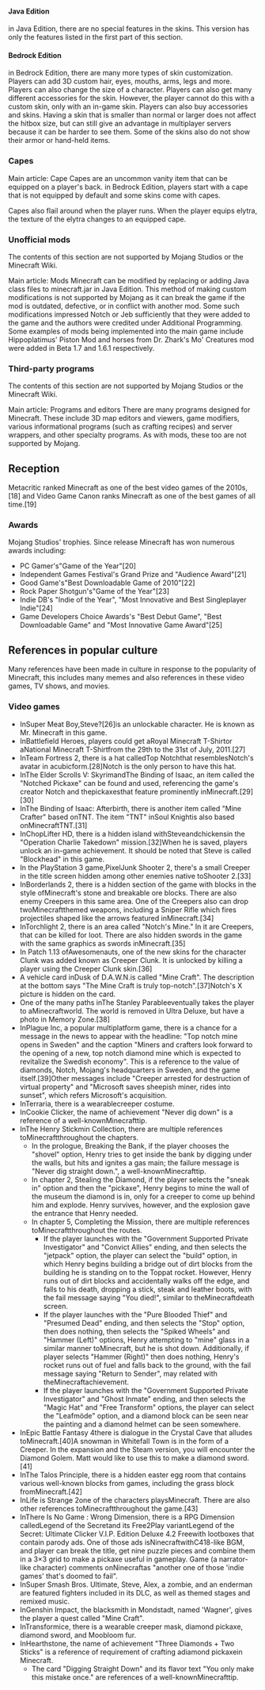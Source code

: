 #### Java Edition
in Java Edition, there are no special features in the skins. This version has only the features listed in the first part of this section.

#### Bedrock Edition
in Bedrock Edition, there are many more types of skin customization. Players can add 3D custom hair, eyes, mouths, arms, legs and more. Players can also change the size of a character. Players can also get many different accessories for the skin. However, the player cannot do this with a custom skin, only with an in-game skin. Players can also buy accessories and skins. Having a skin that is smaller than normal or larger does not affect the hitbox size, but can still give an advantage in multiplayer servers because it can be harder to see them. Some of the skins also do not show their armor or hand-held items.

### Capes
Main article: Cape
Capes are an uncommon vanity item that can be equipped on a player's back. in Bedrock Edition, players start with a cape that is not equipped by default and some skins come with capes.

Capes also flail around when the player runs. When the player equips elytra, the texture of the elytra changes to an equipped cape.

### Unofficial mods

  


The contents of this section are not supported by Mojang Studios or the Minecraft Wiki.


Main article: Mods
Minecraft can be modified by replacing or adding Java class files to minecraft.jar in Java Edition. This method of making custom modifications is not supported by Mojang as it can break the game if the mod is outdated, defective, or in conflict with another mod. Some such modifications impressed Notch or Jeb sufficiently that they were added to the game and the authors were credited under Additional Programming. Some examples of mods being implemented into the main game include Hippoplatimus' Piston Mod and horses from Dr. Zhark's Mo' Creatures mod were added in Beta 1.7 and 1.6.1 respectively.

### Third-party programs

  


The contents of this section are not supported by Mojang Studios or the Minecraft Wiki.


Main article: Programs and editors
There are many programs designed for Minecraft. These include 3D map editors and viewers, game modifiers, various informational programs (such as crafting recipes) and server wrappers, and other specialty programs. As with mods, these too are not supported by Mojang.

## Reception
Metacritic ranked Minecraft as one of the best video games of the 2010s,[18] and Video Game Canon ranks Minecraft as one of the best games of all time.[19]

### Awards
Mojang Studios' trophies.
Since release Minecraft has won numerous awards including:

- PC Gamer's"Game of the Year"[20]
- Independent Games Festival's Grand Prize and "Audience Award"[21]
- Good Game's"Best Downloadable Game of 2010"[22]
- Rock Paper Shotgun's"Game of the Year"[23]
- Indie DB's "Indie of the Year", "Most Innovative and Best Singleplayer Indie"[24]
- Game Developers Choice Awards's "Best Debut Game", "Best Downloadable Game" and "Most Innovative Game Award"[25]

## References in popular culture
Many references have been made in culture in response to the popularity of Minecraft, this includes many memes and also references in these video games, TV shows, and movies.

### Video games
- InSuper Meat Boy,Steve?[26]is an unlockable character. He is known as Mr. Minecraft in this game.
- InBattlefield Heroes, players could get aRoyal Minecraft T-Shirtor aNational Minecraft T-Shirtfrom the 29th to the 31st of July, 2011.[27]
- InTeam Fortress 2, there is a hat calledTop Notchthat resemblesNotch's avatar in acubicform.[28]Notch is the only person to have this hat.
- InThe Elder Scrolls V: SkyrimandThe Binding of Isaac, an item called the "Notched Pickaxe" can be found and used, referencing the game's creator Notch and thepickaxesthat feature prominently inMinecraft.[29][30]
- InThe Binding of Isaac: Afterbirth, there is another item called "Mine Crafter" based onTNT. The item "TNT" inSoul Knightis also based onMinecraftTNT.[31]
- InChopLifter HD, there is a hidden island withSteveandchickensin the "Operation Charlie Takedown" mission.[32]When he is saved, players unlock an in-game achievement. It should be noted that Steve is called "Blockhead" in this game.
- In the PlayStation 3 game,PixelJunk Shooter 2, there's a small Creeper in the title screen hidden among other enemies native toShooter 2.[33]
- InBorderlands 2, there is a hidden section of the game with blocks in the style ofMinecraft's stone and breakable ore blocks. There are also enemy Creepers in this same area. One of the Creepers also can drop twoMinecraftthemed weapons, including a Sniper Rifle which fires projectiles shaped like the arrows featured inMinecraft.[34]
- InTorchlight 2, there is an area called "Notch's Mine." In it are Creepers, that can be killed for loot. There are also hidden swords in the game with the same graphics as swords inMinecraft.[35]
- In Patch 1.13 ofAwesomenauts, one of the new skins for the character Clunk was added known as Creeper Clunk. It is unlocked by killing a player using the Creeper Clunk skin.[36]
- A vehicle card inDusk of D.A.W.N.is called "Mine Craft". The description at the bottom says "The Mine Craft is truly top-notch".[37]Notch's X picture is hidden on the card.
- One of the many paths inThe Stanley Parableeventually takes the player to aMinecraftworld. The world is removed in Ultra Deluxe, but have a photo in Memory Zone.[38]
- InPlague Inc, a popular multiplatform game, there is a chance for a message in the news to appear with the headline: "Top notch mine opens in Sweden" and the caption "Miners and crafters look forward to the opening of a new, top notch diamond mine which is expected to revitalize the Swedish economy". This is a reference to the value of diamonds, Notch, Mojang's headquarters in Sweden, and the game itself.[39]Other messages include "Creeper arrested for destruction of virtual property" and "Microsoft saves sheepish miner, rides into sunset", which refers Microsoft's acquisition.
- InTerraria, there is a wearablecreeper costume.
- InCookie Clicker, the name of achievement "Never dig down" is a reference of a well-knownMinecrafttip.
- InThe Henry Stickmin Collection, there are multiple references toMinecraftthroughout the chapters.
	- In the prologue, Breaking the Bank, if the player chooses the "shovel" option, Henry tries to get inside the bank by digging under the walls, but hits and ignites a gas main; the failure message is "Never dig straight down.", a well-knownMinecrafttip.
	- In chapter 2, Stealing the Diamond, if the player selects the "sneak in" option and then the "pickaxe", Henry begins to mine the wall of the museum the diamond is in, only for a creeper to come up behind him and explode. Henry survives, however, and the explosion gave the entrance that Henry needed.
	- In chapter 5, Completing the Mission, there are multiple references toMinecraftthroughout the routes.
		- If the player launches with the "Government Supported Private Investigator" and "Convict Allies" ending, and then selects the "jetpack" option, the player can select the "build" option, in which Henry begins building a bridge out of dirt blocks from the building he is standing on to the Toppat rocket. However, Henry runs out of dirt blocks and accidentally walks off the edge, and falls to his death, dropping a stick, steak and leather boots, with the fail message saying "You died!", similar to theMinecraftdeath screen.
		- If the player launches with the "Pure Blooded Thief" and "Presumed Dead" ending, and then selects the "Stop" option, then does nothing, then selects the "Spiked Wheels" and "Hammer (Left)" options, Henry attempting to "mine" glass in a similar manner toMinecraft, but he is shot down. Additionally, if player selects "Hammer (Right)" then does nothing, Henry's rocket runs out of fuel and falls back to the ground, with the fail message saying "Return to Sender", may related with theMinecraftachievement.
		- If the player launches with the "Government Supported Private Investigator" and "Ghost Inmate" ending, and then selects the "Magic Hat" and "Free Transform" options, the player can select the "Leafmöde" option, and a diamond block can be seen near the painting and a diamond helmet can be seen somewhere.
- InEpic Battle Fantasy 4there is dialogue in the Crystal Cave that alludes toMinecraft.[40]A snowman in Whitefall Town is in the form of a Creeper. In the expansion and the Steam version, you will encounter the Diamond Golem. Matt would like to use this to make a diamond sword.[41]
- InThe Talos Principle, there is a hidden easter egg room that contains various well-known blocks from games, including the grass block fromMinecraft.[42]
- InLife is Strange 2one of the characters playsMinecraft. There are also other references toMinecraftthroughout the game.[43]
- InThere Is No Game : Wrong Dimension, there is a RPG Dimension calledLegend of the Secretand its Free2Play variantLegend of the Secret: Ultimate Clicker V.I.P. Edition Deluxe 4.2 Freewith lootboxes that contain parody ads. One of those ads isNinecraftwithC418-like BGM, and player can break the title, get nine puzzle pieces and combine them in a 3×3 grid to make a pickaxe useful in gameplay. Game (a narrator-like character) comments onNinecraftas "another one of those 'indie games' that's doomed to fail".
- InSuper Smash Bros. Ultimate, Steve, Alex, a zombie, and an enderman are featured fighters included in its DLC, as well as themed stages and remixed music.
- InGenshin Impact, the blacksmith in Mondstadt, named 'Wagner', gives the player a quest called "Mine Craft".
- InTransformice, there is a wearable creeper mask, diamond pickaxe, diamond sword, and Moobloom fur.
- InHearthstone, the name of achievement "Three Diamonds + Two Sticks" is a reference of requirement of crafting adiamond pickaxein Minecraft.
	- The card "Digging Straight Down" and its flavor text "You only make this mistake once." are references of a well-knownMinecrafttip.

